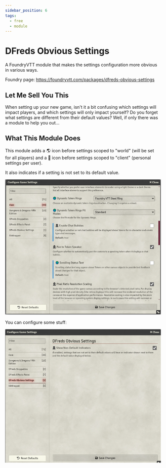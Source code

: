 ```yaml
---
sidebar_position: 6
tags:
  - free
  - module
---
```


# DFreds Obvious Settings

A FoundryVTT module that makes the settings configuration more obvious in various ways.

Foundry page: https://foundryvtt.com/packages/dfreds-obvious-settings

## Let Me Sell You This

When setting up your new game, isn't it a bit confusing which settings will
impact players, and which settings will only impact yourself? Do you forget what
settings are different from their default values? Well, if only there was a
module to help you out...

## What This Module Does

This module adds a 🌎 icon before settings scoped to "world" (will be set for
all players) and a 👤 icon before settings scoped to "client" (personal settings
per user).

It also indicates if a setting is not set to its default value.

![Obvious Settings](./showcase.png)

You can configure some stuff:

![Settings](./settings.png)
